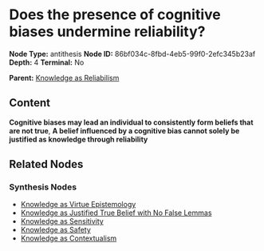 # Does the presence of cognitive biases undermine reliability?

**Node Type:** antithesis
**Node ID:** 86bf034c-8fbd-4eb5-99f0-2efc345b23af
**Depth:** 4
**Terminal:** No

**Parent:** [Knowledge as Reliabilism](knowledge-as-reliabilism-synthesis-e06bb9c3-d041-4f04-8305-a2bd61bf0c51.md)

## Content

**Cognitive biases may lead an individual to consistently form beliefs that are not true**, **A belief influenced by a cognitive bias cannot solely be justified as knowledge through reliability**

## Related Nodes

### Synthesis Nodes

- [Knowledge as Virtue Epistemology](knowledge-as-virtue-epistemology-synthesis-a8d999f6-6fe6-4c32-a836-1dcab2b4b05b.md)
- [Knowledge as Justified True Belief with No False Lemmas](knowledge-as-justified-true-belief-with-no-false-lemmas-synthesis-c9f7e8d3-8a94-46b1-8edb-4be1655c98df.md)
- [Knowledge as Sensitivity](knowledge-as-sensitivity-synthesis-3f16f3ba-da2b-49ac-88d3-3d1799897378.md)
- [Knowledge as Safety](knowledge-as-safety-synthesis-3960dccc-6a06-4a7f-9080-6bb859b7fbe3.md)
- [Knowledge as Contextualism](knowledge-as-contextualism-synthesis-340d0667-94a9-42a7-b6cd-9ff49d822116.md)
